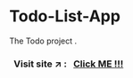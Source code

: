 # Todo-List-App
The Todo project . 


### &nbsp; Visit site :arrow_upper_right: : &nbsp; [Click ME !!!](https://sahil-s-i.github.io/Todo-List-App/)

